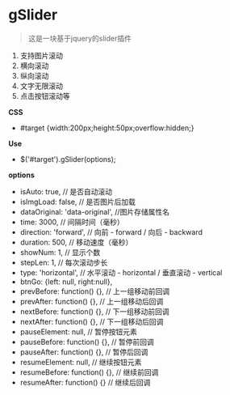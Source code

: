 gSlider
========

> 这是一块基于jquery的slider插件

1. 支持图片滚动
2. 横向滚动
3. 纵向滚动
4. 文字无限滚动
5. 点击按钮滚动等

**CSS**
*    #target {width:200px;height:50px;overflow:hidden;}
 

**Use**
*    $('#target').gSlider(options);


**options**
* isAuto: true,                     // 是否自动滚动
* isImgLoad: false,                // 是否图片后加载
* dataOriginal: 'data-original',  //图片存储属性名
* time: 3000,                 // 间隔时间（毫秒）
* direction: 'forward',           // 向前 -  forward / 向后 - backward
* duration: 500,                     // 移动速度（毫秒）
* showNum: 1,                     // 显示个数
* stepLen: 1,                     // 每次滚动步长
* type: 'horizontal',             // 水平滚动 - horizontal / 垂直滚动 - vertical
* btnGo: {left: null, right:null},
* prevBefore: function() {},      // 上一组移动前回调
* prevAfter: function() {},       // 上一组移动后回调
* nextBefore: function() {},      // 下一组移动前回调
* nextAfter: function() {},       // 下一组移动后回调
* pauseElement: null,             // 暂停按钮元素
* pauseBefore: function() {},     // 暂停前回调
* pauseAfter: function() {},      // 暂停后回调
* resumeElement: null,            // 继续按钮元素
* resumeBefore: function() {},    // 继续前回调
* resumeAfter: function() {}      // 继续后回调

